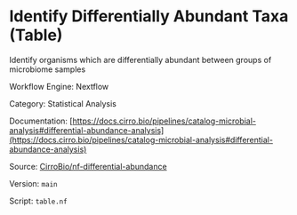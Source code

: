 # Identify Differentially Abundant Taxa (Table)

Identify organisms which are differentially abundant between groups of microbiome samples


Workflow Engine: Nextflow


Category: Statistical Analysis


Documentation: [https://docs.cirro.bio/pipelines/catalog-microbial-analysis#differential-abundance-analysis](https://docs.cirro.bio/pipelines/catalog-microbial-analysis#differential-abundance-analysis)


Source: [CirroBio/nf-differential-abundance](CirroBio/nf-differential-abundance)


Version: `main`


Script: `table.nf`
